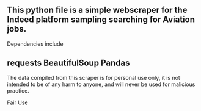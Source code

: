 This python file is a simple webscraper for the Indeed platform sampling searching for Aviation jobs.
----------------
Dependencies include

requests
BeautifulSoup
Pandas
----------------
The data compiled from this scraper is for personal use only, it is not intended to be of any harm to anyone, and will never be used for malicious practice.

Fair Use

